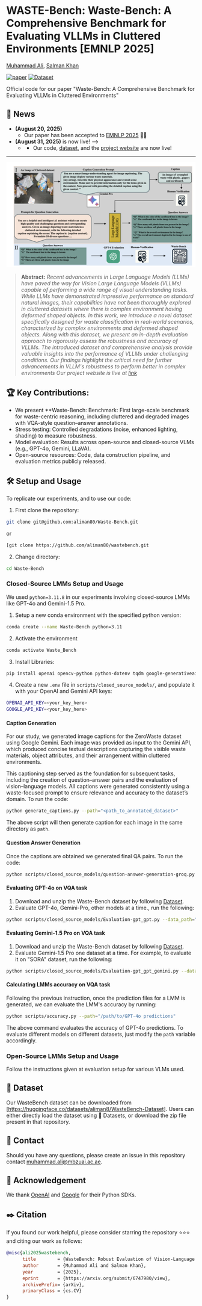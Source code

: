 # WASTE-Bench: Waste-Bench: A Comprehensive Benchmark for Evaluating VLLMs in Cluttered Environments [EMNLP 2025]

[Muhammad Ali](https://aliman80.github.io), [Salman Khan](https://salman-h-khan.github.io/)

[![paper](https://img.shields.io/badge/arXiv-Paper-<COLOR>.svg)](https://arxiv.org/pdf/2509.00176) [![Dataset](https://img.shields.io/badge/Dataset-Download-orange?logo=database)](https://huggingface.co/datasets/aliman8/WasteBench-Dataset) 
<!-- 
[![Website](https://img.shields.io/badge/Website-Visit-green?logo=web)](https://hananshafi.github.io/vane-benchmark/) 
[![Video](https://img.shields.io/badge/Presentation-Video-red?logo=youtube)](https://youtu.be/fqjQWx6f2SM) 
-->




Official code for our paper "Waste-Bench: A Comprehensive Benchmark for Evaluating VLLMs in Cluttered Environments"

## :rocket: News
* **(August 20, 2025)**
  * Our paper has been accepted to [EMNLP 2025]([https://2025.naacl.org/](https://openreview.net/group?id=EMNLP/2025/Conference/Authors&referrer=%5BHomepage%5D(%2F))) 🥳🎊
* **(August 31, 2025)**
  <!-- * Our code, [![Dataset](https://img.shields.io/badge/Dataset-Download-orange?logo=database)],<!--  and the [project website](https://hananshafi.github.io/vane-benchmark/) -->is now live! -->
  * * Our code, [dataset](https://huggingface.co/datasets/aliman8/WasteBench-Dataset), and the [project website](https://aliman80.github.io/) are now live!

<hr>


![method-diagram](https://github.com/aliman80/wastebench/blob/main/Image_Project.png?raw=true)

> **Abstract:** *Recent advancements in Large Language Models (LLMs) have paved the way for Vision Large Language Models (VLLMs) capable of performing a wide range of visual understanding tasks. While LLMs have demonstrated impressive performance on standard natural images, their capabilities have not been thoroughly explored in cluttered datasets where there is complex environment having deformed shaped objects. In this work, we introduce a novel dataset specifically designed for waste classification in real-world scenarios, characterized by complex environments and deformed shaped objects. Along with this dataset, we present an in-depth evaluation approach to rigorously assess the robustness and accuracy of VLLMs.
The introduced dataset and comprehensive analysis provide valuable insights into the performance of VLLMs under challenging conditions. Our findings highlight the critical need for further advancements in VLLM's robustness to perform better in complex environments Our project website is live at [link](https://aliman80.github.io/)*
>

## :trophy: Key Contributions:

- We present **Waste-Bench: Benchmark: First large-scale benchmark for waste-centric reasoning, including cluttered and degraded images with VQA-style question–answer annotations.
- Stress testing: Controlled degradations (noise, enhanced lighting, shading) to measure robustness.
- Model evaluation: Results across open-source and closed-source VLMs (e.g., GPT-4o, Gemini, LLaVA).
- Open-source resources: Code, data construction pipeline, and evaluation metrics publicly released.

## :hammer_and_wrench: Setup and Usage
To replicate our experiments, and to use our code:
1. First clone the repository:
```bash
git clone git@github.com:aliman80/Waste-Bench.git
```
or
```bash
[git clone https://github.com/aliman80/wastebench.git
```
2. Change directory:
```bash
cd Waste-Bench
```

### Closed-Source LMMs Setup and Usage
We used `python=3.11.8` in our experiments involving closed-source LMMs like GPT-4o and Gemini-1.5 Pro. 
1. Setup a new conda environment with the specified python version:
```bash
conda create --name Waste-Bench python=3.11
```
2. Activate the environment
```bash
conda activate Waste_Bench
```
3. Install Libraries:
```bash
pip install openai opencv-python python-dotenv tqdm google-generativeai pillow
```
4. Create a new `.env` file in `scripts/closed_source_models/`, and populate it with your OpenAI and Gemini API keys:
```bash
OPENAI_API_KEY=<your_key_here>
GOOGLE_API_KEY=<your_key_here>
```

#### Caption Generation 
For our study, we generated image captions for the ZeroWaste dataset using Google Gemini. Each image was provided as input to the Gemini API, which produced concise textual descriptions capturing the visible waste materials, object attributes, and their arrangement within cluttered environments.

This captioning step served as the foundation for subsequent tasks, including the creation of question–answer pairs and the evaluation of vision–language models. All captions were generated consistently using a waste-focused prompt to ensure relevance and accuracy to the dataset’s domain.
To run the code:
```bash
python generate_captions.py --path="<path_to_annotated_dataset>"
```
The above script will then generate caption for each image in the same directory as `path`.

#### Question Answer Generation 
Once the captions are obtained we generated final QA pairs. 
To run the code:
```bash
python scripts/closed_source_models/question-answer-generation-groq.py --path="<path_to_annotated_dataset_and_captions>"
```

#### Evaluating GPT-4o on VQA task
1. Download and unzip the Waste-Bench dataset by following [Dataset](#floppy_disk-dataset).
2. Evaluate GPT-4o, Gemini-Pro, other models  at a time., run the following:
```bash
python scripts/closed_source_models/Evaluation-gpt_gpt.py --data_path="/path/to/WasteData"
```

#### Evaluating Gemini-1.5 Pro on VQA task
1. Download and unzip the Waste-Bench dataset by following [Dataset](#floppy_disk-dataset).
2. Evaluate Gemini-1.5 Pro one dataset at a time. For example, to evaluate it on "SORA" dataset, run the following:
```bash
python scripts/closed_source_models/Evaluation-gpt_gpt_gemini.py --data_path="/path/to/WasteDataset" 
```

#### Calculating LMMs accuracy on VQA task
Following the previous instruction, once the prediction files for a LMM is generated, we can evaluate the LMM's accuracy by running:
```bash
python scripts/accuracy.py --path="/path/to/GPT-4o predictions"
```
The above command evaluates the accuracy of GPT-4o predictions. To evaluate different models on different datasets, just modify the `path` variable accordingly.

### Open-Source LMMs Setup and Usage
Follow the instructions given at evaluation setup for various VLMs used.

## :floppy_disk: Dataset
Our WasteBench dataset can be downloaded from [https://huggingface.co/datasets/aliman8/WasteBench-Dataset]. Users can either directly load the dataset using 🤗 Datasets, or download the zip file present in that repository.

## :email: Contact
Should you have any questions, please create an issue in this repository contact muhammad.ali@mbzuai.ac.ae.

## :pray: Acknowledgement
We thank [OpenAI](https://github.com/openai/openai-python) and [Google](https://github.com/google-gemini/generative-ai-python) for their Python SDKs. 

## :black_nib: Citation
If you found our work helpful, please consider starring the repository ⭐⭐⭐ and citing our work as follows:
```bibtex
@misc{ali2025wastebench,
      title        = {WasteBench: Robust Evaluation of Vision-Language Models on Waste Object Segmentation},
      author       = {Muhammad Ali and Salman Khan},
      year         = {2025},
      eprint       = {https://arxiv.org/submit/6747980/view},        
      archivePrefix= {arXiv},
      primaryClass = {cs.CV}
}

```
